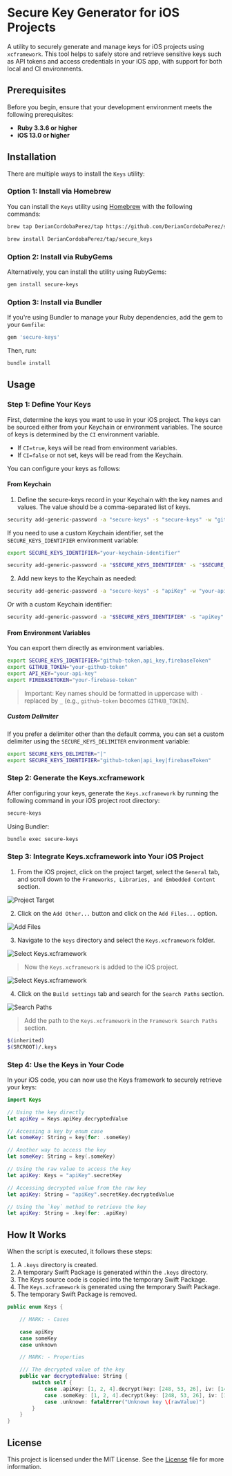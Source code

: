 # Secure Key Generator for iOS Projects

A utility to securely generate and manage keys for iOS projects using `xcframework`. This tool helps to safely store and retrieve sensitive keys such as API tokens and access credentials in your iOS app, with support for both local and CI environments.

## Prerequisites

Before you begin, ensure that your development environment meets the following prerequisites:

- **Ruby 3.3.6 or higher**
- **iOS 13.0 or higher**

## Installation

There are multiple ways to install the `Keys` utility:

### Option 1: Install via Homebrew

You can install the `Keys` utility using [Homebrew](https://brew.sh/) with the following commands:

```bash
brew tap DerianCordobaPerez/tap https://github.com/DerianCordobaPerez/secure-keys-generator

brew install DerianCordobaPerez/tap/secure_keys
```

### Option 2: Install via RubyGems

Alternatively, you can install the utility using RubyGems:

```bash
gem install secure-keys
```

### Option 3: Install via Bundler

If you're using Bundler to manage your Ruby dependencies, add the gem to your `Gemfile`:

```bash
gem 'secure-keys'
```

Then, run:

```bash
bundle install
```

## Usage

### Step 1: Define Your Keys

First, determine the keys you want to use in your iOS project. The keys can be sourced either from your Keychain or environment variables. The source of keys is determined by the `CI` environment variable.

- If `CI=true`, keys will be read from environment variables.
- If `CI=false` or not set, keys will be read from the Keychain.

You can configure your keys as follows:

#### From Keychain

1. Define the secure-keys record in your Keychain with the key names and values. The value should be a comma-separated list of keys.

```bash
security add-generic-password -a "secure-keys" -s "secure-keys" -w "githubToken,apiKey"
```

If you need to use a custom Keychain identifier, set the `SECURE_KEYS_IDENTIFIER` environment variable:

```bash
export SECURE_KEYS_IDENTIFIER="your-keychain-identifier"

security add-generic-password -a "$SECURE_KEYS_IDENTIFIER" -s "$SECURE_KEYS_IDENTIFIER" -w "githubToken,apiKey"
```

2. Add new keys to the Keychain as needed:

```bash
security add-generic-password -a "secure-keys" -s "apiKey" -w "your-api-key"
```

Or with a custom Keychain identifier:

```bash
security add-generic-password -a "$SECURE_KEYS_IDENTIFIER" -s "apiKey" -w "your-api-key"
```

#### From Environment Variables

You can export them directly as environment variables.

```bash
export SECURE_KEYS_IDENTIFIER="github-token,api_key,firebaseToken"
export GITHUB_TOKEN="your-github-token"
export API_KEY="your-api-key"
export FIREBASETOKEN="your-firebase-token"
```

> Important: Key names should be formatted in uppercase with `-` replaced by `_` (e.g., `github-token` becomes `GITHUB_TOKEN`).

##### Custom Delimiter

If you prefer a delimiter other than the default comma, you can set a custom delimiter using the `SECURE_KEYS_DELIMITER` environment variable:

```bash
export SECURE_KEYS_DELIMITER="|"
export SECURE_KEYS_IDENTIFIER="github-token|api_key|firebaseToken"
```

### Step 2: Generate the Keys.xcframework

After configuring your keys, generate the `Keys.xcframework` by running the following command in your iOS project root directory:

```bash
secure-keys
```

Using Bundler:

```bash
bundle exec secure-keys
```

### Step 3: Integrate Keys.xcframework into Your iOS Project

1. From the iOS project, click on the project target, select the `General` tab, and scroll down to the `Frameworks, Libraries, and Embedded Content` section.

![Project Target](https://deriancordobaperez.github.io/secure-keys-generator/assets/add-xcframework-to-ios-project/first-step.png)

2. Click on the `Add Other...` button and click on the `Add Files...` option.

![Add Files](https://deriancordobaperez.github.io/secure-keys-generator/assets/add-xcframework-to-ios-project/second-step.png)

3. Navigate to the `keys` directory and select the `Keys.xcframework` folder.

![Select Keys.xcframework](https://deriancordobaperez.github.io/secure-keys-generator/assets/add-xcframework-to-ios-project/third-step.png)

> Now the `Keys.xcframework` is added to the iOS project.

![Select Keys.xcframework](https://deriancordobaperez.github.io/secure-keys-generator/assets/add-xcframework-to-ios-project/third-step-result.png)

4. Click on the `Build settings` tab and search for the `Search Paths` section.

![Search Paths](https://deriancordobaperez.github.io/secure-keys-generator/assets/add-xcframework-to-ios-project/fourth-step.png)

> Add the path to the `Keys.xcframework` in the `Framework Search Paths` section.

```bash
$(inherited)
$(SRCROOT)/.keys
```

### Step 4: Use the Keys in Your Code

In your iOS code, you can now use the Keys framework to securely retrieve your keys:

```swift
import Keys

// Using the key directly
let apiKey = Keys.apiKey.decryptedValue

// Accessing a key by enum case
let someKey: String = key(for: .someKey)

// Another way to access the key
let someKey: String = key(.someKey)

// Using the raw value to access the key
let apiKey: Keys = "apiKey".secretKey

// Accessing decrypted value from the raw key
let apiKey: String = "apiKey".secretKey.decryptedValue

// Using the `key` method to retrieve the key
let apiKey: String = .key(for: .apiKey)
```

## How It Works

When the script is executed, it follows these steps:

1. A `.keys` directory is created.
2. A temporary Swift Package is generated within the `.keys` directory.
3. The Keys source code is copied into the temporary Swift Package.
4. The `Keys.xcframework` is generated using the temporary Swift Package.
5. The temporary Swift Package is removed.

```swift
public enum Keys {

    // MARK: - Cases

    case apiKey
    case someKey
    case unknown

    // MARK: - Properties

    /// The decrypted value of the key
    public var decryptedValue: String {
        switch self {
            case .apiKey: [1, 2, 4].decrypt(key: [248, 53, 26], iv: [148, 55, 47], tag: [119, 81])
            case .someKey: [1, 2, 4].decrypt(key: [248, 53, 26], iv: [148, 55, 47], tag: [119, 81])
            case .unknown: fatalError("Unknown key \(rawValue)")
        }
    }
}
```

## License

This project is licensed under the MIT License. See the [License](LICENSE) file for more information.
